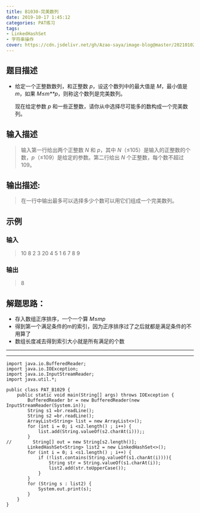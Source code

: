 ```yaml
---
title: B1030-完美数列
date: 2019-10-17 1:45:12 
categories: PAT练习
tags:
- LinkedHashSet
- 字符串操作
cover: https://cdn.jsdelivr.net/gh/Azao-saya/image-blog@master/20210102/id=66095083.46m18zruic60.png
---
```


## 题目描述 <!--more-->

- 给定一个正整数数列，和正整数 *p*，设这个数列中的最大值是 *M*，最小值是 *m*，如果 *M*≤*m**p*，则称这个数列是完美数列。

  现在给定参数 *p* 和一些正整数，请你从中选择尽可能多的数构成一个完美数列。

## 输入描述

>    输入第一行给出两个正整数 *N* 和 *p*，其中 *N*（≤105）是输入的正整数的个数，*p*（≤109）是给定的参数。第二行给出 *N* 个正整数，每个数不超过 109。 

## 输出描述:

>   在一行中输出最多可以选择多少个数可以用它们组成一个完美数列。 

## 示例

### 输入

> 10 8
> 2 3 20 4 5 1 6 7 8 9

### 输出

> 8

## 解题思路：

-  存入数组正序排序，一个一个算 *M*≤*mp* 
-  得到第一个满足条件的m的索引，因为正序排序过了之后就都是满足条件的不用算了
-  数组长度减去得到索引大小就是所有满足的个数

-----

-----

```
import java.io.BufferedReader;
import java.io.IOException;
import java.io.InputStreamReader;
import java.util.*;

public class PAT_B1029 {
    public static void main(String[] args) throws IOException {
        BufferedReader br = new BufferedReader(new InputStreamReader(System.in));
        String s1 =br.readLine();
        String s2 =br.readLine();
        ArrayList<String> list = new ArrayList<>();
        for (int i = 0; i <s2.length() ; i++) {
            list.add(String.valueOf(s2.charAt(i)));;
        }
//        String[] out = new String[s2.length()];
        LinkedHashSet<String> list2 = new LinkedHashSet<>();
        for (int i = 0; i <s1.length() ; i++) {
            if (!list.contains(String.valueOf(s1.charAt(i)))){
                String str = String.valueOf(s1.charAt(i));
                list2.add(str.toUpperCase());
            }
        }
        for (String s : list2) {
            System.out.print(s);
        }
    }
}
```

